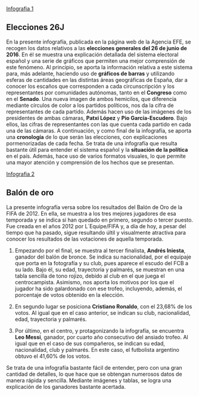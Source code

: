 [Infografia 1](https://images.app.goo.gl/i7kSANsTBs292aBf6)

## Elecciones 26J

En la presente infografía, publicada en la página web de la Agencia EFE, se recogen los datos relativos a las **elecciones generales del 26 de junio de 2016**. En él se muestra una explicación detallada del sistema electoral español y una serie de gráficos que permiten una mejor comprensión de este fenómeno.
Al principio, se aporta la información relativa a este sistema para, más adelante, haciendo uso de **gráficos de barras** y utilizando esferas de cantidades en las distintas áreas geográficas de España, dar a conocer los escaños que corresponden a cada circunscripción y los representantes por comunidades autónomas, tanto en el **Congreso** como en el **Senado**.
Una nueva imagen de ambos hemicilos, que diferencia mediante círculos de color a los partidos políticos, nos da la cifra de representantes de cada partido. Además hacen uso de las imágenes de los presidentes de ambas cámaras, **Patxi López** y **Pio García-Escudero**. Bajo ellos, las cifras de representantes con las que cuenta cada partido en cada una de las cámaras. 
A continuación, y como final de la infografía, se aporta una **cronología** de lo que serán las elecciones, con explicaciones pormenorizadas de cada fecha.
Se trata de una infografía que resulta bastante útil para entender el sistema español y la **situación de la política** en el país. Además, hace uso de varios formatos visuales, lo que permite una mayor atención y comprensión de los hechos que se presentan. 


[Infografia 2](https://images.app.goo.gl/o6AdceHivrFV1snm7)

## Balón de oro

La presente infografía versa sobre los resultados del Balón de Oro de la FIFA de 2012. En ella, se muestra a los tres mejores jugadores de esa temporada y se indica si han quedado en primero, segundo o tercer puesto. Fue creada en el años 2012 por L´Equipe/FIFA y, a día de hoy, a pesar del tiempo que ha pasado, sigue resultando últil y visualmente atractiva para conocer los resultados de las votaciones de aquella temporada.

1. Empezando por el final, se muestra al tercer finalista, **Andrés Iniesta**, ganador del balón de bronce. Se indica su nacionalidad, por el equipaje que porta en la fotografía y su club, pues aparece el escudo del FCB a su lado. Bajo él, su edad, trayectoria y palmarés, se muestran en una tabla sencilla de  tono rojizo, debido al club en el que juega el centrocampista. Asimismo, nos aporta los motivos por los que el jugador ha sido galardonado con ese trofeo, incluyendo, además, el porcentaje de votos obtenido en la elección.

1. En segundo lugar se posiciona **Cristiano Ronaldo**, con el 23,68% de los votos. Al igual que en el caso anterior, se indican su club, nacionalidad, edad, trayectoria y palmarés.

1. Por último, en el centro, y protagonizando la infografía, se encuentra **Leo Messi**, ganador, por cuarto año consecutivo del ansiado trofeo. Al igual que en el caso de sus compañeros, se indican su edad, nacionalidad, club y palmarés. En este caso, el futbolista argentino obtuvo el 41,60% de los votos.

Se trata de una infografía bastante fácil de entender, pero con una gran cantidad de detalles, lo que hace que se obtengan numerosos datos de manera rápida y sencilla. Mediante imágenes y tablas, se logra una explicación de los ganadores bastante acertada.

